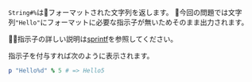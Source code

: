 `String#%`はフォーマットされた文字列を返します。
今回の問題では文字列`"Hello"`にフォーマットに必要な指示子が無いためそのまま出力されます。

指示子の詳しい説明は[sprintf](https://docs.ruby-lang.org/ja/latest/method/Kernel/m/sprintf.html)を参照してください。

指示子を付与すれば次のように表示されます。

```ruby
p "Hello%d" % 5 # => Hello5
```
